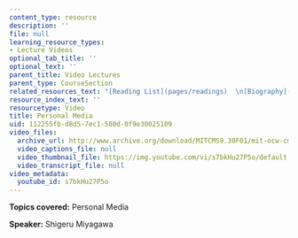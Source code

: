 ```yaml
---
content_type: resource
description: ''
file: null
learning_resource_types:
- Lecture Videos
optional_tab_title: ''
optional_text: ''
parent_title: Video Lectures
parent_type: CourseSection
related_resources_text: "[Reading List](pages/readings)  \n[Biography](video_galleries/video-lectures/biography#sm)"
resource_index_text: ''
resourcetype: Video
title: Personal Media
uid: 112255fb-d8d5-7ec1-580d-0f9e30025109
video_files:
  archive_url: http://www.archive.org/download/MITCMS9.30F01/mit-ocw-cms930-miyagawa-03jul2003-220k.mp4
  video_captions_file: null
  video_thumbnail_file: https://img.youtube.com/vi/s7bkHu27P5o/default.jpg
  video_transcript_file: null
video_metadata:
  youtube_id: s7bkHu27P5o
---
```


**Topics covered:** Personal Media

**Speaker:** Shigeru Miyagawa